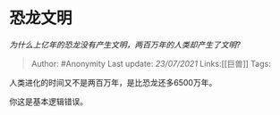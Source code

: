 # 恐龙文明
*为什么上亿年的恐龙没有产生文明，两百万年的人类却产生了文明?*

> Author: #Anonymity
> Last update: *23/07/2021* 
> Links:[[巨兽]]
> Tags:  
 


 
人类进化的时间又不是两百万年，是比恐龙还多6500万年。

你这是基本逻辑错误。



